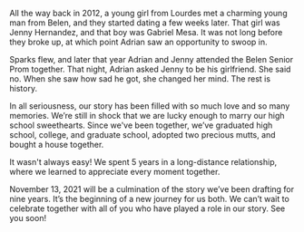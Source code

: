 All the way back in 2012, a young girl from Lourdes met a charming young man from Belen, and they started dating a few weeks later. That girl was Jenny Hernandez, and that boy was Gabriel Mesa. It was not long before they broke up, at which point Adrian saw an opportunity to swoop in.

 Sparks flew, and later that year Adrian and Jenny attended the Belen Senior Prom together. That night, Adrian asked Jenny to be his girlfriend. She said no. When she saw how sad he got, she changed her mind. The rest is history.

In all seriousness, our story has been filled with so much love and so many memories. We’re still in shock that we are lucky enough to marry our high school sweethearts. Since we've been together, we’ve graduated high school, college, and graduate school, adopted two precious mutts, and bought a house together.

It wasn't always easy! We spent 5 years in a long-distance relationship, where we learned to appreciate every moment together.

November 13, 2021 will be a culmination of the story we’ve been drafting for nine years. It’s the beginning of a new journey for us both. We can’t wait to celebrate together with all of you who have played a role in our story. See you soon!